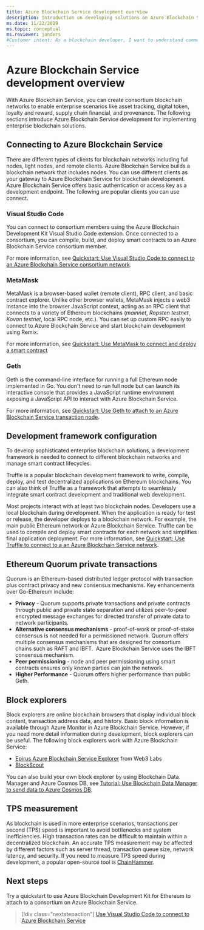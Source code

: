 ```yaml
---
title: Azure Blockchain Service development overview
description: Introduction on developing solutions on Azure Blockchain Service.
ms.date: 11/22/2019
ms.topic: conceptual
ms.reviewer: janders
#Customer intent: As a blockchain developer, I want to understand common development tools I can use with Azure Blockchain Service, so that I can get started developing blockchain applications using Azure.
---
```


# Azure Blockchain Service development overview

With Azure Blockchain Service, you can create consortium blockchain networks to enable enterprise scenarios like asset tracking, digital token, loyalty and reward, supply chain financial, and provenance. The following sections introduce Azure Blockchain Service development for implementing enterprise blockchain solutions.

## Connecting to Azure Blockchain Service

There are different types of clients for blockchain networks including full nodes, light nodes, and remote clients. Azure Blockchain Service builds a blockchain network that includes nodes. You can use different clients as your gateway to Azure Blockchain Service for blockchain development. Azure Blockchain Service offers basic authentication or access key as a development endpoint. The following are popular clients you can use connect.

### Visual Studio Code

You can connect to consortium members using the Azure Blockchain Development Kit Visual Studio Code extension. Once connected to a consortium, you can compile, build, and deploy smart contracts to an Azure Blockchain Service consortium member.

For more information, see [Quickstart: Use Visual Studio Code to connect to an Azure Blockchain Service consortium network](connect-vscode.md).

### MetaMask

MetaMask is a browser-based wallet (remote client), RPC client, and basic contract explorer. Unlike other browser wallets, MetaMask injects a web3 instance into the browser JavaScript context, acting as an RPC client that connects to a variety of Ethereum blockchains (*mainnet*, *Ropsten testnet*, *Kovan testnet*, local RPC node, etc.). You can set up custom RPC easily to connect to Azure Blockchain Service and start blockchain development using Remix.

For more information, see [Quickstart: Use MetaMask to connect and deploy a smart contract](connect-metamask.md)

### Geth

Geth is the command-line interface for running a full Ethereum node implemented in Go. You don't need to run full node but can launch its interactive console that provides a JavaScript runtime environment exposing a JavaScript API to interact with Azure Blockchain Service.

For more information, see [Quickstart: Use Geth to attach to an Azure Blockchain Service transaction node](connect-geth.md).

## Development framework configuration

To develop sophisticated enterprise blockchain solutions, a development framework is needed to connect to different blockchain networks and manage smart contract lifecycles.

Truffle is a popular blockchain development framework to write, compile, deploy, and test decentralized applications on Ethereum blockchains. You can also think of Truffle as a framework that attempts to seamlessly integrate smart contract development and traditional web development.

Most projects interact with at least two blockchain nodes. Developers use a local blockchain during development. When the application is ready for test or release, the developer deploys to a blockchain network. For example, the main public Ethereum network or Azure Blockchain Service. Truffle can be used to compile and deploy smart contracts for each network and simplifies final application deployment. For more information, see [Quickstart: Use Truffle to connect to a an Azure Blockchain Service network](connect-truffle.md).

## Ethereum Quorum private transactions

Quorum is an Ethereum-based distributed ledger protocol with transaction plus contract privacy and new consensus mechanisms. Key
enhancements over Go-Ethereum include:

* **Privacy** - Quorum supports private transactions and private contracts through public and private state separation and utilizes peer-to-peer encrypted message exchanges for directed transfer of private data to network participants.
* **Alternative consensus mechanisms** - proof-of-work or proof-of-stake consensus is not needed for a permissioned network. Quorum offers multiple consensus mechanisms that are designed for consortium chains such as RAFT and IBFT.  Azure Blockchain Service uses the IBFT consensus mechanism.
* **Peer permissioning** - node and peer permissioning using smart contracts ensures only known parties can join the network.
* **Higher Performance** - Quorum offers higher performance than public Geth.

## Block explorers

Block explorers are online blockchain browsers that display individual block content, transaction address data, and history. Basic block information is available through Azure Monitor in Azure Blockchain Service. However, if you need more detail information during development, block explorers can be useful.  The following block explorers work with Azure Blockchain Service:

* [Epirus Azure Blockchain Service Explorer](https://azuremarketplace.microsoft.com/marketplace/apps/blk-technologies.azure-blockchain-explorer-template?tab=Overview) from Web3 Labs
* [BlockScout](https://github.com/Azure-Samples/blockchain/blob/master/ledger/template/ethereum-on-azure/technology-samples/blockscout/README.md)

You can also build your own block explorer by using Blockchain Data Manager and Azure Cosmos DB, see [Tutorial: Use Blockchain Data Manager to send data to Azure Cosmos DB](data-manager-cosmosdb.md).

## TPS measurement

As blockchain is used in more enterprise scenarios, transactions per second (TPS) speed is important to avoid bottlenecks and system inefficiencies. High transaction rates can be difficult to maintain within a decentralized blockchain. An accurate TPS measurement may be affected by different factors such as server thread, transaction queue size, network latency, and security. If you need to measure TPS speed during development, a popular open-source tool is [ChainHammer](https://github.com/drandreaskrueger/chainhammer).

## Next steps

Try a quickstart to use Azure Blockchain Development Kit for Ethereum to attach to a consortium on Azure Blockchain Service.

> [!div class="nextstepaction"]
> [Use Visual Studio Code to connect to Azure Blockchain Service](connect-vscode.md)